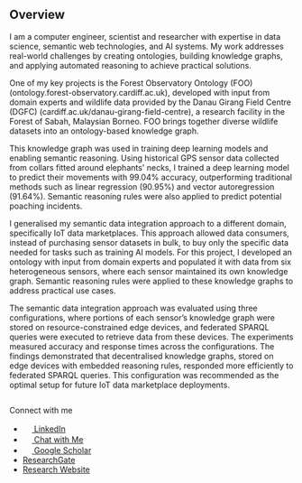 ## Overview
 
I am a computer engineer, scientist and researcher with expertise in data science, semantic web technologies, and AI systems. My work addresses real-world challenges by creating ontologies, building knowledge graphs, and applying automated reasoning to achieve practical solutions.  

One of my key projects is the Forest Observatory Ontology (FOO) (ontology.forest-observatory.cardiff.ac.uk), developed with input from domain experts and wildlife data provided by the Danau Girang Field Centre (DGFC) (cardiff.ac.uk/danau-girang-field-centre), a research facility in the Forest of Sabah, Malaysian Borneo.
FOO brings together diverse wildlife datasets into an ontology-based knowledge graph. 

This knowledge graph was used in training deep learning models and enabling semantic reasoning. 
Using historical GPS sensor data collected from collars fitted around elephants' necks, I trained a deep learning model to predict their movements with 99.04% accuracy, outperforming traditional methods such as linear regression (90.95%) and vector autoregression (91.64%).
Semantic reasoning rules were also applied to predict potential poaching incidents.
 
I generalised my semantic data integration approach to a different domain, specifically IoT data marketplaces. This approach allowed data consumers, instead of purchasing sensor datasets in bulk, to buy only the specific data needed for tasks such as training AI models.
For this project, I developed an ontology with input from domain experts and populated it with data from six heterogeneous sensors, where each sensor maintained its own knowledge graph. 
Semantic reasoning rules were applied to these knowledge graphs to address practical use cases.

The semantic data integration approach was evaluated using three configurations, where portions of each sensor’s knowledge graph were stored on resource-constrained edge devices, and federated SPARQL queries were executed to retrieve data from these devices.
The experiments measured accuracy and response times across the configurations. 
The findings demonstrated that decentralised knowledge graphs, stored on edge devices with embedded reasoning rules, responded more efficiently to federated SPARQL queries. 
This configuration was recommended as the optimal setup for future IoT data marketplace deployments.


```{tableofcontents}
```

Connect with me  
- [<img src="https://cdn-icons-png.flaticon.com/512/145/145807.png" width="16"> LinkedIn](https://www.linkedin.com/in/naeima-hamed-ba553041/)  
- [<img src="https://cdn-icons-png.flaticon.com/512/4712/4712027.png" width="16"> Chat with Me](https://naeima.zapier.app/chat?trk=public_post_embed_feed-article-content)
- [<img src="https://cdn-icons-png.flaticon.com/512/2983/2983676.png" width="16"> Google Scholar](https://scholar.google.com/citations?user=YwwRkRAAAAAJ&hl=en)
- [ResearchGate](https://www.researchgate.net/profile/Naeima-Hamed)  
- [Research Website](https://ontology.forest-observatory.cardiff.ac.uk)  


